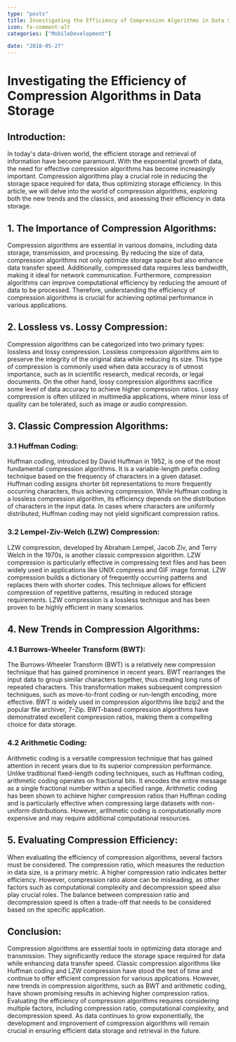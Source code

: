```yaml
---
type: "posts"
title: Investigating the Efficiency of Compression Algorithms in Data Storage
icon: fa-comment-alt
categories: ["MobileDevelopment"]

date: "2018-05-27"
---
```




# Investigating the Efficiency of Compression Algorithms in Data Storage

## Introduction:

In today's data-driven world, the efficient storage and retrieval of information have become paramount. With the exponential growth of data, the need for effective compression algorithms has become increasingly important. Compression algorithms play a crucial role in reducing the storage space required for data, thus optimizing storage efficiency. In this article, we will delve into the world of compression algorithms, exploring both the new trends and the classics, and assessing their efficiency in data storage.

## 1. The Importance of Compression Algorithms:

Compression algorithms are essential in various domains, including data storage, transmission, and processing. By reducing the size of data, compression algorithms not only optimize storage space but also enhance data transfer speed. Additionally, compressed data requires less bandwidth, making it ideal for network communication. Furthermore, compression algorithms can improve computational efficiency by reducing the amount of data to be processed. Therefore, understanding the efficiency of compression algorithms is crucial for achieving optimal performance in various applications.

## 2. Lossless vs. Lossy Compression:

Compression algorithms can be categorized into two primary types: lossless and lossy compression. Lossless compression algorithms aim to preserve the integrity of the original data while reducing its size. This type of compression is commonly used when data accuracy is of utmost importance, such as in scientific research, medical records, or legal documents. On the other hand, lossy compression algorithms sacrifice some level of data accuracy to achieve higher compression ratios. Lossy compression is often utilized in multimedia applications, where minor loss of quality can be tolerated, such as image or audio compression.

## 3. Classic Compression Algorithms:

### 3.1 Huffman Coding:

Huffman coding, introduced by David Huffman in 1952, is one of the most fundamental compression algorithms. It is a variable-length prefix coding technique based on the frequency of characters in a given dataset. Huffman coding assigns shorter bit representations to more frequently occurring characters, thus achieving compression. While Huffman coding is a lossless compression algorithm, its efficiency depends on the distribution of characters in the input data. In cases where characters are uniformly distributed, Huffman coding may not yield significant compression ratios.

### 3.2 Lempel-Ziv-Welch (LZW) Compression:

LZW compression, developed by Abraham Lempel, Jacob Ziv, and Terry Welch in the 1970s, is another classic compression algorithm. LZW compression is particularly effective in compressing text files and has been widely used in applications like UNIX compress and GIF image format. LZW compression builds a dictionary of frequently occurring patterns and replaces them with shorter codes. This technique allows for efficient compression of repetitive patterns, resulting in reduced storage requirements. LZW compression is a lossless technique and has been proven to be highly efficient in many scenarios.

## 4. New Trends in Compression Algorithms:

### 4.1 Burrows-Wheeler Transform (BWT):

The Burrows-Wheeler Transform (BWT) is a relatively new compression technique that has gained prominence in recent years. BWT rearranges the input data to group similar characters together, thus creating long runs of repeated characters. This transformation makes subsequent compression techniques, such as move-to-front coding or run-length encoding, more effective. BWT is widely used in compression algorithms like bzip2 and the popular file archiver, 7-Zip. BWT-based compression algorithms have demonstrated excellent compression ratios, making them a compelling choice for data storage.

### 4.2 Arithmetic Coding:

Arithmetic coding is a versatile compression technique that has gained attention in recent years due to its superior compression performance. Unlike traditional fixed-length coding techniques, such as Huffman coding, arithmetic coding operates on fractional bits. It encodes the entire message as a single fractional number within a specified range. Arithmetic coding has been shown to achieve higher compression ratios than Huffman coding and is particularly effective when compressing large datasets with non-uniform distributions. However, arithmetic coding is computationally more expensive and may require additional computational resources.

## 5. Evaluating Compression Efficiency:

When evaluating the efficiency of compression algorithms, several factors must be considered. The compression ratio, which measures the reduction in data size, is a primary metric. A higher compression ratio indicates better efficiency. However, compression ratio alone can be misleading, as other factors such as computational complexity and decompression speed also play crucial roles. The balance between compression ratio and decompression speed is often a trade-off that needs to be considered based on the specific application.

## Conclusion:

Compression algorithms are essential tools in optimizing data storage and transmission. They significantly reduce the storage space required for data while enhancing data transfer speed. Classic compression algorithms like Huffman coding and LZW compression have stood the test of time and continue to offer efficient compression for various applications. However, new trends in compression algorithms, such as BWT and arithmetic coding, have shown promising results in achieving higher compression ratios. Evaluating the efficiency of compression algorithms requires considering multiple factors, including compression ratio, computational complexity, and decompression speed. As data continues to grow exponentially, the development and improvement of compression algorithms will remain crucial in ensuring efficient data storage and retrieval in the future.
